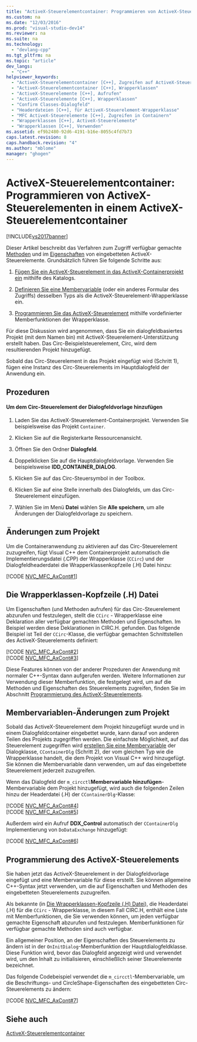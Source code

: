 ```yaml
---
title: "ActiveX-Steuerelementcontainer: Programmieren von ActiveX-Steuerelementen in einem ActiveX-Steuerelementcontainer"
ms.custom: na
ms.date: "12/03/2016"
ms.prod: "visual-studio-dev14"
ms.reviewer: na
ms.suite: na
ms.technology: 
  - "devlang-cpp"
ms.tgt_pltfrm: na
ms.topic: "article"
dev_langs: 
  - "C++"
helpviewer_keywords: 
  - "ActiveX-Steuerelementcontainer [C++], Zugreifen auf ActiveX-Steuerelemente"
  - "ActiveX-Steuerelementcontainer [C++], Wrapperklassen"
  - "ActiveX-Steuerelemente [C++], Aufrufen"
  - "ActiveX-Steuerelemente [C++], Wrapperklassen"
  - "Confirm Classes-Dialogfeld"
  - "Headerdateien [C++], für ActiveX-Steuerelement-Wrapperklasse"
  - "MFC ActiveX-Steuerelemente [C++], Zugreifen in Containern"
  - "Wrapperklassen [C++], ActiveX-Steuerelemente"
  - "Wrapperklassen [C++], Verwenden"
ms.assetid: ef9b2480-92d6-4191-b16e-8055c4fd7b73
caps.latest.revision: 8
caps.handback.revision: "4"
ms.author: "mblome"
manager: "ghogen"
---
```

# ActiveX-Steuerelementcontainer: Programmieren von ActiveX-Steuerelementen in einem ActiveX-Steuerelementcontainer
[!INCLUDE[vs2017banner](../assembler/inline/includes/vs2017banner.md)]

Dieser Artikel beschreibt das Verfahren zum Zugriff verfügbar gemachte [Methoden](../mfc/mfc-activex-controls-methods.md) und im [Eigenschaften](../mfc/mfc-activex-controls-properties.md) von eingebetteten ActiveX\-Steuerelemente.  Grundsätzlich führen Sie folgende Schritte aus:  
  
1.  [Fügen Sie ein ActiveX\-Steuerelement in das ActiveX\-Containerprojekt ein](../mfc/inserting-a-control-into-a-control-container-application.md) mithilfe des Katalogs.  
  
2.  [Definieren Sie eine Membervariable](../mfc/activex-control-containers-connecting-an-activex-control-to-a-member-variable.md) \(oder ein anderes Formular des Zugriffs\) desselben Typs als die ActiveX\-Steuerelement\-Wrapperklasse ein.  
  
3.  [Programmieren Sie das ActiveX\-Steuerelement](#_core_programming_the_activex_control) mithilfe vordefinierter Memberfunktionen der Wrapperklasse.  
  
 Für diese Diskussion wird angenommen, dass Sie ein dialogfeldbasiertes Projekt \(mit dem Namen bin\) mit ActiveX\-Steuerelement\-Unterstützung erstellt haben.  Das Circ\-Beispielsteuerelement, Circ, wird dem resultierenden Projekt hinzugefügt.  
  
 Sobald das Circ\-Steuerelement in das Projekt eingefügt wird \(Schritt 1\), fügen eine Instanz des Circ\-Steuerelements im Hauptdialogfeld der Anwendung ein.  
  
## Prozeduren  
  
#### Um dem Circ\-Steuerelement der Dialogfeldvorlage hinzufügen  
  
1.  Laden Sie das ActiveX\-Steuerelement\-Containerprojekt.  Verwenden Sie beispielsweise das Projekt `Container`.  
  
2.  Klicken Sie auf die Registerkarte Ressourcenansicht.  
  
3.  Öffnen Sie den Ordner **Dialogfeld**.  
  
4.  Doppelklicken Sie auf die Hauptdialogfeldvorlage.  Verwenden Sie beispielsweise **IDD\_CONTAINER\_DIALOG**.  
  
5.  Klicken Sie auf das Circ\-Steuersymbol in der Toolbox.  
  
6.  Klicken Sie auf eine Stelle innerhalb des Dialogfelds, um das Circ\-Steuerelement einzufügen.  
  
7.  Wählen Sie im Menü **Datei** wählen Sie **Alle speichern**, um alle Änderungen der Dialogfeldvorlage zu speichern.  
  
## Änderungen zum Projekt  
 Um die Containeranwendung zu aktivieren auf das Circ\-Steuerelement zuzugreifen, fügt Visual C\+\+ dem Containerprojekt automatisch die Implementierungsdatei \(.CPP\) der Wrapperklasse \(`CCirc`\) und der Dialogfeldheaderdatei die Wrapperklassenkopfzeile \(.H\) Datei hinzu:  
  
 [!CODE [NVC_MFC_AxCont#1](../CodeSnippet/VS_Snippets_Cpp/NVC_MFC_AxCont#1)]  
  
##  <a name="_core_the_wrapper_class_header_28h29_file"></a> Die Wrapperklassen\-Kopfzeile \(.H\) Datei  
 Um Eigenschaften \(und Methoden aufrufen\) für das Circ\-Steuerelement abzurufen und festzulegen, stellt die `CCirc` \- Wrapperklasse eine Deklaration aller verfügbar gemachten Methoden und Eigenschaften.  Im Beispiel werden diese Deklarationen in CIRC.H. gefunden.  Das folgende Beispiel ist Teil der `CCirc`\-Klasse, die verfügbar gemachten Schnittstellen des ActiveX\-Steuerelements definiert:  
  
 [!CODE [NVC_MFC_AxCont#2](../CodeSnippet/VS_Snippets_Cpp/NVC_MFC_AxCont#2)]  
[!CODE [NVC_MFC_AxCont#3](../CodeSnippet/VS_Snippets_Cpp/NVC_MFC_AxCont#3)]  
  
 Diese Features können von der anderer Prozeduren der Anwendung mit normaler C\+\+\-Syntax dann aufgerufen werden.  Weitere Informationen zur Verwendung dieser Memberfunktion, die festgelegt wird, um auf die Methoden und Eigenschaften des Steuerelements zugreifen, finden Sie im Abschnitt [Programmierung des ActiveX\-Steuerelements](#_core_programming_the_activex_control).  
  
##  <a name="_core_member_variable_modifications_to_the_project"></a> Membervariablen\-Änderungen zum Projekt  
 Sobald das ActiveX\-Steuerelement dem Projekt hinzugefügt wurde und in einem Dialogfeldcontainer eingebettet wurde, kann darauf von anderen Teilen des Projekts zugegriffen werden.  Die einfachste Möglichkeit, auf das Steuerelement zugegriffen wird [erstellen Sie eine Membervariable](../mfc/activex-control-containers-connecting-an-activex-control-to-a-member-variable.md) der Dialogklasse, `CContainerDlg` \(Schritt 2\), der vom gleichen Typ wie die Wrapperklasse handelt, die dem Projekt von Visual C\+\+ wird hinzugefügt.  Sie können die Membervariable dann verwenden, um auf das eingebettete Steuerelement jederzeit zuzugreifen.  
  
 Wenn das Dialogfeld der `m_circctl`**Membervariable hinzufügen**\-Membervariable dem Projekt hinzugefügt, wird auch die folgenden Zeilen hinzu der Headerdatei \(.H\) der `CContainerDlg`\-Klasse:  
  
 [!CODE [NVC_MFC_AxCont#4](../CodeSnippet/VS_Snippets_Cpp/NVC_MFC_AxCont#4)]  
[!CODE [NVC_MFC_AxCont#5](../CodeSnippet/VS_Snippets_Cpp/NVC_MFC_AxCont#5)]  
  
 Außerdem wird ein Aufruf **DDX\_Control** automatisch der `CContainerDlg` Implementierung von `DoDataExchange` hinzugefügt:  
  
 [!CODE [NVC_MFC_AxCont#6](../CodeSnippet/VS_Snippets_Cpp/NVC_MFC_AxCont#6)]  
  
##  <a name="_core_programming_the_activex_control"></a> Programmierung des ActiveX\-Steuerelements  
 Sie haben jetzt das ActiveX\-Steuerelement in der Dialogfeldvorlage eingefügt und eine Membervariable für diese erstellt.  Sie können allgemeine C\+\+\-Syntax jetzt verwenden, um die auf Eigenschaften und Methoden des eingebetteten Steuerelements zuzugreifen.  
  
 Als bekannte \(in [Die Wrapperklassen\-Kopfzeile \(.H\) Datei](#_core_the_wrapper_class_header_28h29_file)\), die Headerdatei \(.H\) für die `CCirc` \- Wrapperklasse, in diesem Fall CIRC.H, enthält eine Liste mit Memberfunktionen, die Sie verwenden können, um jeden verfügbar gemachte Eigenschaft abzurufen und festzulegen.  Memberfunktionen für verfügbar gemachte Methoden sind auch verfügbar.  
  
 Ein allgemeiner Position, an der Eigenschaften des Steuerelements zu ändern ist in der `OnInitDialog`\-Memberfunktion der Hauptdialogfeldklasse.  Diese Funktion wird, bevor das Dialogfeld angezeigt wird und verwendet wird, um den Inhalt zu initialisieren, einschließlich seiner Steuerelemente bezeichnet.  
  
 Das folgende Codebeispiel verwendet die `m_circctl`\-Membervariable, um die Beschriftungs\- und CircleShape\-Eigenschaften des eingebetteten Circ\-Steuerelements zu ändern:  
  
 [!CODE [NVC_MFC_AxCont#7](../CodeSnippet/VS_Snippets_Cpp/NVC_MFC_AxCont#7)]  
  
## Siehe auch  
 [ActiveX\-Steuerelementcontainer](../mfc/activex-control-containers.md)